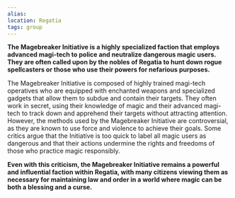 ```yaml
---
alias:
location: Regatia
tags: group
---
```

**The Magebreaker Initiative is a highly specialized faction that employs advanced magi-tech to police and neutralize dangerous magic users. They are often called upon by the nobles of Regatia to hunt down rogue spellcasters or those who use their powers for nefarious purposes.**

The Magebreaker Initiative is composed of highly trained magi-tech operatives who are equipped with enchanted weapons and specialized gadgets that allow them to subdue and contain their targets. They often work in secret, using their knowledge of magic and their advanced magi-tech to track down and apprehend their targets without attracting attention.  However, the methods used by the Magebreaker Initiative are controversial, as they are known to use force and violence to achieve their goals. Some critics argue that the Initiative is too quick to label all magic users as dangerous and that their actions undermine the rights and freedoms of those who practice magic responsibly.

**Even with this criticism, the Magebreaker Initiative remains a powerful and influential faction within Regatia, with many citizens viewing them as necessary for maintaining law and order in a world where magic can be both a blessing and a curse.**